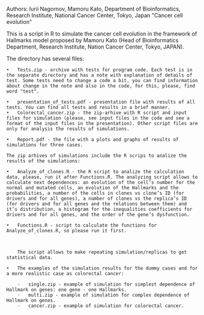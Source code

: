 Authors: Iurii Nagornov, Mamoru Kato, Department of Bioinformatics, Research Institute, National Cancer Center, Tokyo, Japan
"Cancer cell evolution"

This is a script in R to simulate the cancer cell evolution in the framework of Hallmarks model proposed by Mamoru Kato (Head of Bioinformatics Department, Research Institute, Nation Cancer Center, Tokyo, JAPAN).

The directory has several files:

	•	Tests.zip - archive with tests for program code. Each test is in the separate directory and has a note with explanation of details of test. Some tests need to change a code a bit, you can find information about change in the note and also in the code, for this, please, find word "test".
    
	•	presentation_of_tests.pdf - presentation file with results of all tests. You can find all tests and results in a brief manner.
	•	Colorectal_cancer.zip - the zip-arhive with R script and input files for simulation (please, see input files in the code and see a format of the input files in the presentation). Other script files are only for analysis the results of simulations. 
	
	•	Report.pdf - the file with a plots and graphs of results of simulations for three cases. 
	
	The zip arhives of simulations include the R scrips to analize the results of the simulations:
	
	•	Analyze_of_clones.R - the R script to analize the calculation data, please, run it after Functions.R. The analyzing script allows to calculate next dependences: an evolution of the cell’s number for the normal and mutated cells, an evolution of the Hallmarks and the probabilities, a number of the cells in clones vs clone’s ID (for drivers and for all genes), a number of clones vs the replica’s ID (for drivers and for all genes and the relations between them) and it’s distribution, a histogram for the inequalities coefficients for drivers and for all genes, and the order of the gene’s dysfunction.
	
	•	Functions.R - script to calculate the functions for Analyze_of_clones.R, so please run it first. 
	
	
	
		The script allows to make repeating simulation/replicas to get statistical data. 
		
	•	The examples of the simulation results for the dummy cases and for a more realistic case as colorectal cancer:
        
	    ◦	single.zip - example of simulation for simplest dependence of Hallmark on genes: one gene - one Hallmarks.
	    ◦	multi.zip - example of simulation for complex dependence of Hallmark on genes.
	    ◦	cancer.zip - example of simulation for colorectal cancer.


